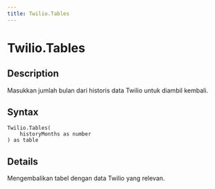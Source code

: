 ```yaml
---
title: Twilio.Tables
---
```


# Twilio.Tables


## Description

Masukkan jumlah bulan dari historis data Twilio untuk diambil kembali.


## Syntax

```powerquery
Twilio.Tables(
    historyMonths as number
) as table
```


## Details

Mengembalikan tabel dengan data Twilio yang relevan.



